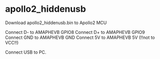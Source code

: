 # apollo2_hiddenusb

Download apollo2_hiddenusb.bin to Apollo2 MCU

Connect D- to AMAPHEVB GPIO8
Connect D+ to AMAPHEVB GPIO9
Connect GND to AMAPHEVB GND
Connect 5V to AMAPHEVB 5V (!!not to VCC!!)

Connect USB to PC.
